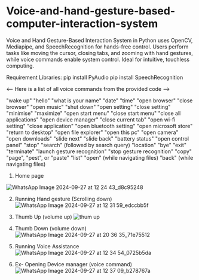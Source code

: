 # Voice-and-hand-gesture-based-computer-interaction-system
Voice and Hand Gesture-Based Interaction System in Python uses OpenCV, Mediapipe, and SpeechRecognition for hands-free control. Users perform tasks like moving the cursor, closing tabs, and zooming with hand gestures, while voice commands enable system control. Ideal for intuitive, touchless computing.
<br>

Requirement Libraries:
pip install PyAudio
pip install SpeechRecognition

<-- Here is a list of all voice commands from the provided code -->

"wake up"
"hello"
"what is your name"
"date"
"time"
"open browser"
"close browser"
"open music"
"shut down"
"open setting"
"close setting"
"minimise"
"maximize"
"open start menu"
"close start menu"
"close all applications"
"open device manager"
"close current tab"
"open wi-fi setting"
"close application"
"open bluetooth setting"
"open microsoft store"
"return to desktop"
"open file explorer"
"open this pc"
"open camera"
"open downloads"
"slide next"
"slide back"
"battery status"
"open control panel"
"stop"
"search" (followed by search query)
"location"
"bye"
"exit"
"terminate"
"launch gesture recognition"
"stop gesture recognition"
"copy"
"page", "pest", or "paste"
"list"
"open" (while navigating files)
"back" (while navigating files)


1. Home page
   
![WhatsApp Image 2024-09-27 at 12 24 43_d8c95248](https://github.com/user-attachments/assets/26d40d58-ab04-4f67-99ad-6ed6179a28be)

2. Running Hand gesture (Scrolling down)
![WhatsApp Image 2024-09-27 at 12 31 59_edccbb5f](https://github.com/user-attachments/assets/30249d89-3587-4997-8418-7b44ccd91884)

3. Thumb Up (volume up)
![thum up](https://github.com/user-attachments/assets/508879aa-df78-493e-8623-be1188fd0de2)

4. Thumb Down (volume down)
![WhatsApp Image 2024-09-27 at 20 36 35_71e75512](https://github.com/user-attachments/assets/ff08a74d-d4ce-49bf-b72e-6ef069a129a4)

5. Running Voice Assistance
![WhatsApp Image 2024-09-27 at 12 34 54_0725b5da](https://github.com/user-attachments/assets/64ab1336-cf4b-435c-af84-51331a67369c)

6. Ex- Opening Device manager (voice command)
![WhatsApp Image 2024-09-27 at 12 37 09_b278767a](https://github.com/user-attachments/assets/547d0071-6ddd-4961-9123-bc703900e111)

   
